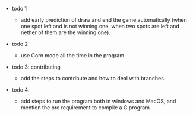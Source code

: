 - todo 1
  - add early prediction of draw and end the game automatically (when one spot left and is not winning one, when two spots are left and nether of them are the winning one).

- todo 2
  - use Corn mode all the time in the program

- todo 3: contributing
  - add the steps to contribute and how to deal with branches.

- todo 4:
  - add steps to run the program both in windows and MacOS, and mention the pre requirement to compile a C program

